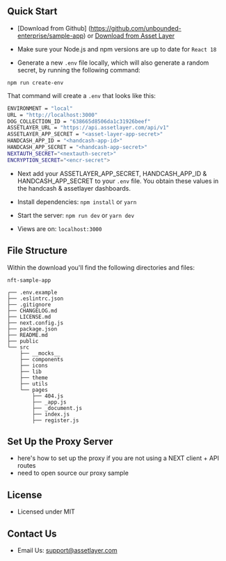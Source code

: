
## Quick Start

- [Download from Github] (https://github.com/unbounded-enterprise/sample-app)
  or [Download from Asset Layer](https://assetlayer.com/sample-app)

- Make sure your Node.js and npm versions are up to date for `React 18`

- Generate a new `.env` file locally, which will also generate a random secret, by running the following command:

```shell
npm run create-env
 ```

That command will create a `.env` that looks like this:

```bash
ENVIRONMENT = "local"
URL = "http://localhost:3000"
DOG_COLLECTION_ID = "638665d8506da1c31926beef"
ASSETLAYER_URL = "https://api.assetlayer.com/api/v1"
ASSETLAYER_APP_SECRET = "<asset-layer-app-secret>"
HANDCASH_APP_ID = "<handcash-app-id>"
HANDCASH_APP_SECRET = "<handcash-app-secret>"
NEXTAUTH_SECRET="<nextauth-secret>"
ENCRYPTION_SECRET="<encr-secret">
```
- Next add your ASSETLAYER_APP_SECRET, HANDCASH_APP_ID & HANDCASH_APP_SECRET to your `.env` file.  You obtain these values in the handcash & assetlayer dashboards.

- Install dependencies: `npm install` or `yarn`

- Start the server: `npm run dev` or `yarn dev`

- Views are on: `localhost:3000`


## File Structure

Within the download you'll find the following directories and files:

```
nft-sample-app

┌── .env.example
├── .eslintrc.json
├── .gitignore
├── CHANGELOG.md
├── LICENSE.md
├── next.config.js
├── package.json
├── README.md
├── public
└── src
	├── __mocks__
	├── components
	├── icons
	├── lib
	├── theme
	├── utils
	└── pages
		├── 404.js
		├── _app.js
		├── _document.js
		├── index.js
		├── register.js
```


## Set Up the Proxy Server

- here's how to set up the proxy if you are not using a NEXT client + API routes
- need to open source our proxy sample

## License

- Licensed under MIT

## Contact Us

- Email Us: support@assetlayer.com
